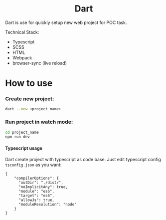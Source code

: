 <!-- <p align="center">
  
</p> -->

<h1 align="center">Dart</h1>

Dart is use for quickly setup new web project for POC task.

Technical Stack:
- Typescript
- SCSS
- HTML
- Webpack
- browser-sync (live reload)

# How to use

### Create new project:
```bash
dart --new <project_name>
```

### Run project in watch mode:
```bash
cd project_name
npm run dev
```

#### Typescript usage

Dart create project with typescript as code base. Just edit typescript config `tsconfig.json` as you want:

```
{
    "compilerOptions": {
      "outDir": "./dist/",
      "noImplicitAny": true,
      "module": "es6",
      "target": "es6",
      "allowJs": true,
      "moduleResolution": "node"
    }
}
```
